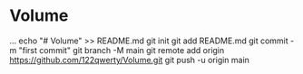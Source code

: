 # Volume
...
echo "# Volume" >> README.md
git init
git add README.md
git commit -m "first commit"
git branch -M main
git remote add origin https://github.com/122qwerty/Volume.git
git push -u origin main
